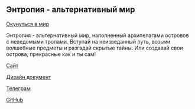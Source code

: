 ## Энтропия - альтернативный мир

[Окунуться в мир](https://lyumih.github.io/sib/)

Энтропия - альтернативный мир, наполненный архипелагами островов с неведомыми тропами.
Вступай на неизведанный путь, возьми волшебные предметы и разгадай скрытые тайны.
Или создавай свои острова, прекрасные как и ты сам!


[Сайт](https://lyumih.github.io/sib/)

[Дизайн документ](https://docs.google.com/document/d/1Y_gOolV-2ZWjVJs-o5oatIJzuTJ1yknzJDQJsdO1B9A/edit?usp=sharing)

[Телеграм](https://t.me/h_y_o_o/4484)

[GitHub](https://github.com/Lyumih/sib)
